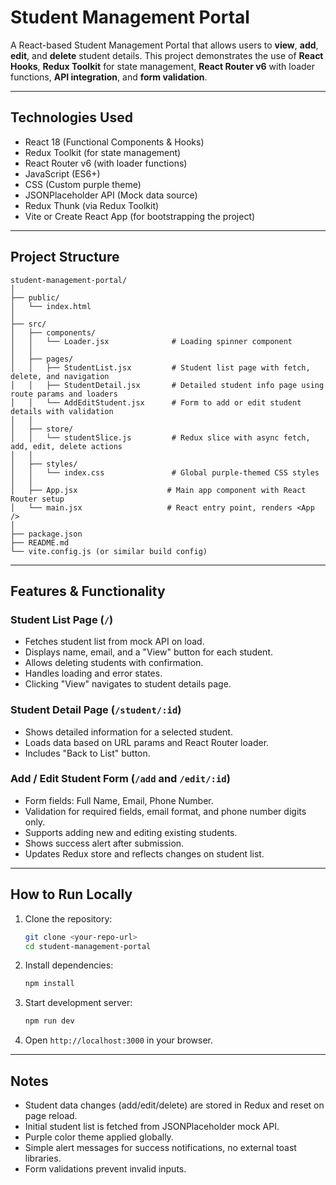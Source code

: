 
# Student Management Portal

A React-based Student Management Portal that allows users to **view**, **add**, **edit**, and **delete** student details. This project demonstrates the use of **React Hooks**, **Redux Toolkit** for state management, **React Router v6** with loader functions, **API integration**, and **form validation**.

---

## Technologies Used

- React 18 (Functional Components & Hooks)
- Redux Toolkit (for state management)
- React Router v6 (with loader functions)
- JavaScript (ES6+)
- CSS (Custom purple theme)
- JSONPlaceholder API (Mock data source)
- Redux Thunk (via Redux Toolkit)
- Vite or Create React App (for bootstrapping the project)

---

## Project Structure

```
student-management-portal/
│
├── public/
│   └── index.html
│
├── src/
│   ├── components/
│   │   └── Loader.jsx              # Loading spinner component
│   │
│   ├── pages/
│   │   ├── StudentList.jsx         # Student list page with fetch, delete, and navigation
│   │   ├── StudentDetail.jsx       # Detailed student info page using route params and loaders
│   │   └── AddEditStudent.jsx      # Form to add or edit student details with validation
│   │
│   ├── store/
│   │   └── studentSlice.js         # Redux slice with async fetch, add, edit, delete actions
│   │
│   ├── styles/
│   │   └── index.css               # Global purple-themed CSS styles
│   │
│   ├── App.jsx                    # Main app component with React Router setup
│   └── main.jsx                   # React entry point, renders <App />
│
├── package.json
├── README.md
└── vite.config.js (or similar build config)
```

---

## Features & Functionality

### Student List Page (`/`)
- Fetches student list from mock API on load.
- Displays name, email, and a "View" button for each student.
- Allows deleting students with confirmation.
- Handles loading and error states.
- Clicking "View" navigates to student details page.

### Student Detail Page (`/student/:id`)
- Shows detailed information for a selected student.
- Loads data based on URL params and React Router loader.
- Includes "Back to List" button.

### Add / Edit Student Form (`/add` and `/edit/:id`)
- Form fields: Full Name, Email, Phone Number.
- Validation for required fields, email format, and phone number digits only.
- Supports adding new and editing existing students.
- Shows success alert after submission.
- Updates Redux store and reflects changes on student list.

---

## How to Run Locally

1. Clone the repository:
   ```bash
   git clone <your-repo-url>
   cd student-management-portal
   ```

2. Install dependencies:
   ```bash
   npm install
   ```

3. Start development server:
   ```bash
   npm run dev
   ```

4. Open `http://localhost:3000` in your browser.

---

## Notes

- Student data changes (add/edit/delete) are stored in Redux and reset on page reload.
- Initial student list is fetched from JSONPlaceholder mock API.
- Purple color theme applied globally.
- Simple alert messages for success notifications, no external toast libraries.
- Form validations prevent invalid inputs.


